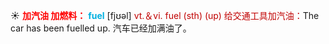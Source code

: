 ☀ <font color="red">**加汽油 加燃料：**</font>
<font color="sky blue">**fuel**</font> [fjʊəl] 
<font color="#c00000">vt.＆vi. fuel (sth) (up) 给交通工具加汽油：</font>The car has been fuelled up. 汽车已经加满油了。
